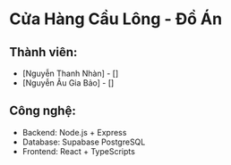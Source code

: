 # Cửa Hàng Cầu Lông - Đồ Án

## Thành viên:

- [Nguyễn Thanh Nhàn] - []
- [Nguyễn Âu Gia Bảo] - []

## Công nghệ:

- Backend: Node.js + Express
- Database: Supabase PostgreSQL
- Frontend: React + TypeScripts
